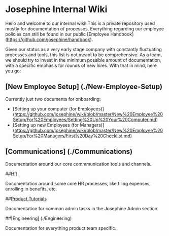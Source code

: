# Josephine Internal Wiki

Hello and welcome to our internal wiki! This is a private repository used mostly for documentation of processes. Everything regarding our employee policies can still be found in our public [Employee Handbook] (https://github.com/josephine/handbook). 

Given our status as a very early stage company with constantly fluctuating processes and tools, this list is not meant to be comprehensive. As a team, we should try to invest in the minimum possible amount of documentation, with a specific emphasis for rounds of new hires. With that in mind, here you go: 

## [New Employee Setup] (./New-Employee-Setup) 
Currently just two documents for onboarding: 
  - [Setting up your computer (for Employees)] (https://github.com/josephine/wiki/blob/master/New%20Employee%20Setup/For%20Employees/Setting%20Up%20Your%20Computer.md)
  - [Setting up new Employees (for Managers)] (https://github.com/josephine/wiki/blob/master/New%20Employee%20Setup/For%20Managers/First%20Day%20Checklist.md)


## [Communications] (./Communications)

Documentation around our core commmunication tools and channels.

##[HR](./HR)

Documentation around some core HR processes, like filing expenses, enrolling in benefits, etc. 

##[Product Tutorials](https://github.com/josephine/wiki/tree/master/Product%20Tutorials)

Documentation for common admin tasks in the Josephine Admin section.

##[Engineering] (./Engineering)

Documentation for everything product team specific.

